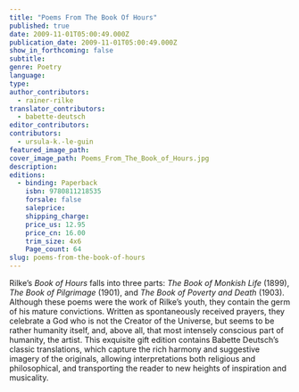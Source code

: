 ```yaml
---
title: "Poems From The Book Of Hours"
published: true
date: 2009-11-01T05:00:49.000Z
publication_date: 2009-11-01T05:00:49.000Z
show_in_forthcoming: false
subtitle:
genre: Poetry
language:
type:
author_contributors:
  - rainer-rilke
translator_contributors:
  - babette-deutsch
editor_contributors:
contributors:
  - ursula-k.-le-guin
featured_image_path:
cover_image_path: Poems_From_The_Book_of_Hours.jpg
description:
editions:
  - binding: Paperback
    isbn: 9780811218535
    forsale: false
    saleprice:
    shipping_charge:
    price_us: 12.95
    price_cn: 16.00
    trim_size: 4x6
    Page_count: 64
slug: poems-from-the-book-of-hours
---
```


Rilke’s _Book of Hours_ falls into three parts: _The Book of Monkish Life_ (1899), _The Book of Pilgrimage_ (1901), and _The Book of Poverty and Death_ (1903). Although these poems were the work of Rilke’s youth, they contain the germ of his mature convictions. Written as spontaneously received prayers, they celebrate a God who is not the Creator of the Universe, but seems to be rather humanity itself, and, above all, that most intensely conscious part of humanity, the artist. This exquisite gift edition contains Babette Deutsch’s classic translations, which capture the rich harmony and suggestive imagery of the originals, allowing interpretations both religious and philosophical, and transporting the reader to new heights of inspiration and musicality.

